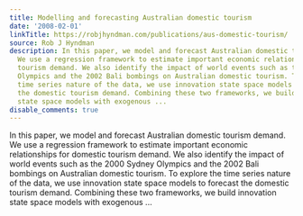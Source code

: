 ```yaml
---
title: Modelling and forecasting Australian domestic tourism
date: '2008-02-01'
linkTitle: https://robjhyndman.com/publications/aus-domestic-tourism/
source: Rob J Hyndman
description: In this paper, we model and forecast Australian domestic tourism demand.
  We use a regression framework to estimate important economic relationships for domestic
  tourism demand. We also identify the impact of world events such as the 2000 Sydney
  Olympics and the 2002 Bali bombings on Australian domestic tourism. To explore the
  time series nature of the data, we use innovation state space models to forecast
  the domestic tourism demand. Combining these two frameworks, we build innovation
  state space models with exogenous ...
disable_comments: true
---
```

In this paper, we model and forecast Australian domestic tourism demand. We use a regression framework to estimate important economic relationships for domestic tourism demand. We also identify the impact of world events such as the 2000 Sydney Olympics and the 2002 Bali bombings on Australian domestic tourism. To explore the time series nature of the data, we use innovation state space models to forecast the domestic tourism demand. Combining these two frameworks, we build innovation state space models with exogenous ...